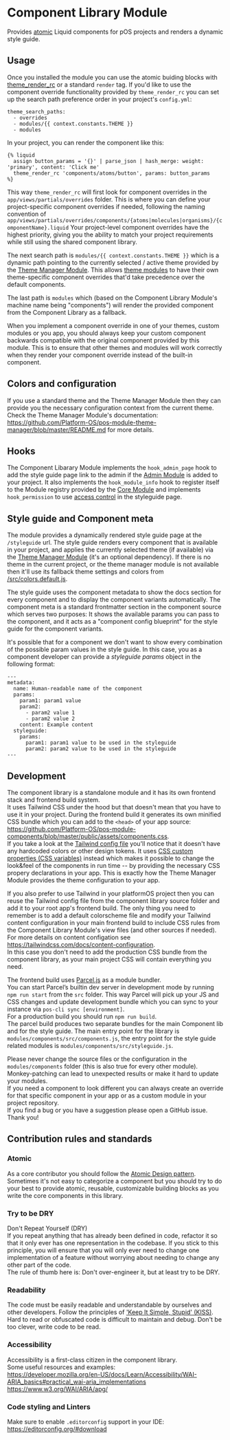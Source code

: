 # Component Library Module

Provides [atomic](https://atomicdesign.bradfrost.com/table-of-contents/) Liquid components for pOS projects and renders a dynamic style guide.

## Usage

Once you installed the module you can use the atomic buiding blocks with [theme_render_rc](https://documentation.platformos.com/api-reference/liquid/platformos-tags#theme_render_rc) or a standard `render` tag.
If you'd like to use the component override functionality provided by `theme_render_rc` you can set up the search path preference order in your project's `config.yml`:

```
theme_search_paths:
  - overrides
  - modules/{{ context.constants.THEME }}
  - modules
```

In your project, you can render the component like this:

```
{% liquid
  assign button_params = '{}' | parse_json | hash_merge: weight: 'primary', content: 'Click me'
  theme_render_rc 'components/atoms/button', params: button_params
%}
```

This way `theme_render_rc` will first look for component overrides in the `app/views/partials/overrides` folder. This is where you can define your project-specific component overrides if needed, following the naming convention of `app/views/partials/overrides/components/{atoms|molecules|organisms}/{componentName}.liquid`
Your project-level component overrides have the highest priority, giving you the ability to match your project requirements while still using the shared component library.

The next search path is `modules/{{ context.constants.THEME }}` which is a dynamic path pointing to the currently selected / active theme provided by the [Theme Manager Module](https://github.com/Platform-OS/pos-module-theme-manager). This allows [theme modules](https://github.com/Platform-OS/pos-theme-module-template) to have their own theme-specific component overrides that'd take precedence over the default components.

The last path is `modules` which (based on the Component Library Module's machine name being "components") will render the provided component from the Component Library as a fallback.

When you implement a component override in one of your themes, custom modules or you app, you should always keep your custom component backwards compatible with the original component provided by this module. This is to ensure that other themes and modules will work correctly when they render your component override instead of the built-in component. 

## Colors and configuration

If you use a standard theme and the Theme Manager Module then they can provide you the necessary configuration context from the current theme.  
Check the Theme Manager Module's documentation: https://github.com/Platform-OS/pos-module-theme-manager/blob/master/README.md for more details.

## Hooks

The Component Libarary Module implements the `hook_admin_page` hook to add the style guide page link to the admin if the [Admin Module](https://github.com/Platform-OS/pos-module-admin) is added to your project.
It also implements the `hook_module_info` hook to register itself to the Module registry provided by the [Core Module](https://github.com/Platform-OS/pos-module-core) and implements `hook_permission` to use [access control](https://github.com/Platform-OS/pos-module-permission) in the styleguide page.

## Style guide and Component meta

The module provides a dynamically rendered style guide page at the `/styleguide` url.
The style guide renders every component that is available in your project, and applies the currently selected theme (if available) via the [Theme Manager Module](https://github.com/Platform-OS/pos-module-theme-manager) (it's an optional dependency). If there is no theme in the current project, or the theme manager module is not available then it'll use its fallback theme settings and colors from [/src/colors.default.js](https://github.com/Platform-OS/pos-module-components/blob/master/src/colors.default.js).

The style guide uses the component metadata to show the docs section for every component and to display the component variants automatically.
The component meta is a standard frontmatter section in the component source which serves two purposes: It shows the available params you can pass to the component, and it acts as a "component config blueprint" for the style guide for the component variants.

It's possible that for a component we don't want to show every combination of the possible param values in the style guide. In this case, you as a component developer can provide a _styleguide params_ object in the following format:

```
---
metadata:
  name: Human-readable name of the component
  params:
    param1: param1 value
    param2:
      - param2 value 1
      - param2 value 2
    content: Example content
  styleguide:
    params:
      param1: param1 value to be used in the styleguide
      param2: param2 value to be used in the styleguide
---
```

## Development

The component library is a standalone module and it has its own frontend stack and frontend build system.  
It uses Tailwind CSS under the hood but that doesn't mean that you have to use it in your project. During the frontend build it generates its own minified CSS bundle which you can add to the `<head>` of your app source: https://github.com/Platform-OS/pos-module-components/blob/master/public/assets/components.css.  
If you take a look at the [Tailwind config file](https://github.com/Platform-OS/pos-module-components/blob/master/src/tailwind.config.js) you'll notice that it doesn't have any hardcoded colors or other design tokens. It uses [CSS custom properties (CSS variables)](https://developer.mozilla.org/en-US/docs/Web/CSS/Using_CSS_custom_properties) instead which makes it possible to change the look&feel of the components in run time -- by providing the necessary CSS propery declarations in your app. This is exactly how the Theme Manager Module provides the theme configuration to your app.

If you also prefer to use Tailwind in your platformOS project then you can reuse the Tailwind config file from the component library source folder and add it to your root app's frontend build. The only thing you need to remember is to add a default colorscheme file and modify your Tailwind content configuration in your main frontend build to include CSS rules from the Component Library Module's view files (and other sources if needed). For more details on content configation see https://tailwindcss.com/docs/content-configuration.  
In this case you don't need to add the production CSS bundle from the component library, as your main project CSS will contain everything you need.

The frontend build uses [Parcel.js](https://parceljs.org/) as a module bundler.  
You can start Parcel’s builtin dev server in development mode by running `npm run start` from the `src` folder.
This way Parcel will pick up your JS and CSS changes and update development bundle which you can sync to your instance via `pos-cli sync [environment]`.  
For a production build you should run `npm run build`.  
The parcel build produces two separate bundles for the main Component lib and for the style guide. The main entry point for the library is `modules/components/src/components.js`, the entry point for the style guide related modules is `modules/components/src/styleguide.js`.

Please never change the source files or the configuration in the `modules/components` folder (this is also true for every other module).  
Monkey-patching can lead to unexpected results or make it hard to update your modules.  
If you need a component to look different you can always create an override for that specific component in your app or as a custom module in your project repository.  
If you find a bug or you have a suggestion please open a GitHub issue. Thank you! 

## Contribution rules and standards

### Atomic
As a core contributor you should follow the [Atomic Design pattern](https://atomicdesign.bradfrost.com/table-of-contents/). Sometimes it's not easy to categorize a component but you should try to do your best to provide atomic, reusable, customizable building blocks as you write the core components in this library.  

### Try to be DRY
Don't Repeat Yourself (DRY)  
If you repeat anything that has already been defined in code, refactor it so that it only ever has one representation in the codebase. If you stick to this principle, you will ensure that you will only ever need to change one implementation of a feature without worrying about needing to change any other part of the code.  
The rule of thumb here is: Don't over-engineer it, but at least try to be DRY.

### Readability
The code must be easily readable and understandable by ourselves and other developers. Follow the principles of ['Keep It Simple, Stupid' (KISS)](https://en.wikipedia.org/wiki/KISS_principle). Hard to read or obfuscated code is difficult to maintain and debug. Don't be too clever, write code to be read.

### Accessibility
Accessibility is a first-class citizen in the component library.  
Some useful resources and examples:  
https://developer.mozilla.org/en-US/docs/Learn/Accessibility/WAI-ARIA_basics#practical_wai-aria_implementations  
https://www.w3.org/WAI/ARIA/apg/  

### Code styling and Linters 
Make sure to enable `.editorconfig` support in your IDE: https://editorconfig.org/#download  
